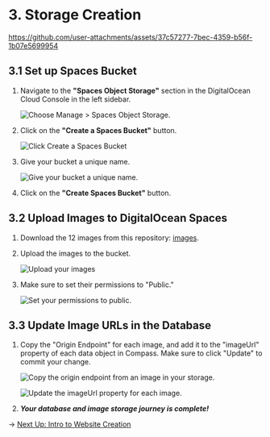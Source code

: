 # 3. Storage Creation

https://github.com/user-attachments/assets/37c57277-7bec-4359-b56f-1b07e5699954

## 3.1 Set up Spaces Bucket

1. Navigate to the **"Spaces Object Storage"** section in the DigitalOcean Cloud Console in the left sidebar.

    ![Choose Manage > Spaces Object Storage.](https://doimages.nyc3.cdn.digitaloceanspaces.com/GitHub/funko-showcase-workshop/3-Storage/managestorage.png)

2. Click on the **"Create a Spaces Bucket"** button.

    ![Click Create a Spaces Bucket](https://doimages.nyc3.cdn.digitaloceanspaces.com/GitHub/funko-showcase-workshop/3-Storage/createaspacesbucket.png)

3. Give your bucket a unique name.

    ![Give your bucket a unique name.](https://doimages.nyc3.cdn.digitaloceanspaces.com/GitHub/funko-showcase-workshop/3-Storage/createbucket.png)

4. Click on the **"Create Spaces Bucket"** button.

## 3.2 Upload Images to DigitalOcean Spaces

1. Download the 12 images from this repository: [images](https://doimages.nyc3.cdn.digitaloceanspaces.com/GitHub/funko-showcase-workshop/3-Storage/images.zip).
2. Upload the images to the bucket.

    ![Upload your images](https://doimages.nyc3.cdn.digitaloceanspaces.com/GitHub/funko-showcase-workshop/3-Storage/upload.png)

3. Make sure to set their permissions to "Public."

    ![Set your permissions to public.](https://doimages.nyc3.cdn.digitaloceanspaces.com/GitHub/funko-showcase-workshop/3-Storage/makepublic.png)

## 3.3 Update Image URLs in the Database

1. Copy the "Origin Endpoint" for each image, and add it to the "imageUrl" property of each data object in Compass. Make sure to click "Update" to commit your change.

    ![Copy the origin endpoint from an image in your storage.](https://doimages.nyc3.cdn.digitaloceanspaces.com/GitHub/funko-showcase-workshop/3-Storage/originendpoint.png)

    ![Update the imageUrl property for each image.](https://doimages.nyc3.cdn.digitaloceanspaces.com/GitHub/funko-showcase-workshop/3-Storage/updateobjectURL.png)

2. ***Your database and image storage journey is complete!***

→ [Next Up: Intro to Website Creation](WEBSITE.md)
